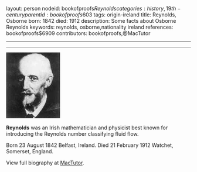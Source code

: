 layout: person
nodeid: bookofproofs$Reynolds
categories: history,19th-century
parentid: bookofproofs$603
tags: origin-ireland
title: Reynolds, Osborne
born: 1842
died: 1912
description: Some facts about Osborne Reynolds
keywords: reynolds, osborne,nationality ireland
references: bookofproofs$6909
contributors: bookofproofs,@MacTutor

---


---

![Reynolds.jpg](https://github.com/bookofproofs/bookofproofs.github.io/blob/main/_sources/_assets/images/portraits/Reynolds.jpg?raw=true)

**Reynolds** was an Irish mathematician and physicist best known for introducing the Reynolds number classifying fluid flow.

Born 23 August 1842 Belfast, Ireland. Died 21 February 1912 Watchet, Somerset, England.


View full biography at [MacTutor](https://mathshistory.st-andrews.ac.uk/Biographies/Reynolds/).